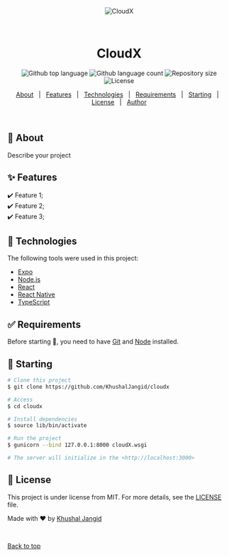 <div align="center" id="top"> 
  <img src="./.github/app.gif" alt="CloudX" />

  &#xa0;

  <!-- <a href="https://cloudx.netlify.app">Demo</a> -->
</div>

<h1 align="center">CloudX</h1>

<p align="center">
  <img alt="Github top language" src="https://img.shields.io/github/languages/top/KhushalJangid/cloudx?color=56BEB8">

  <img alt="Github language count" src="https://img.shields.io/github/languages/count/KhushalJangid/cloudx?color=56BEB8">

  <img alt="Repository size" src="https://img.shields.io/github/repo-size/KhushalJangid/cloudx?color=56BEB8">

  <img alt="License" src="https://img.shields.io/github/license/KhushalJangid/cloudx?color=56BEB8">

  <!-- <img alt="Github issues" src="https://img.shields.io/github/issues/KhushalJangid/cloudx?color=56BEB8" /> -->

  <!-- <img alt="Github forks" src="https://img.shields.io/github/forks/KhushalJangid/cloudx?color=56BEB8" /> -->

  <!-- <img alt="Github stars" src="https://img.shields.io/github/stars/KhushalJangid/cloudx?color=56BEB8" /> -->
</p>

<!-- Status -->

<!-- <h4 align="center"> 
	🚧  CloudX 🚀 Under construction...  🚧
</h4> 

<hr> -->

<p align="center">
  <a href="#dart-about">About</a> &#xa0; | &#xa0; 
  <a href="#sparkles-features">Features</a> &#xa0; | &#xa0;
  <a href="#rocket-technologies">Technologies</a> &#xa0; | &#xa0;
  <a href="#white_check_mark-requirements">Requirements</a> &#xa0; | &#xa0;
  <a href="#checkered_flag-starting">Starting</a> &#xa0; | &#xa0;
  <a href="#memo-license">License</a> &#xa0; | &#xa0;
  <a href="https://github.com/KhushalJangid" target="_blank">Author</a>
</p>

<br>

## :dart: About ##

Describe your project

## :sparkles: Features ##

:heavy_check_mark: Feature 1;\
:heavy_check_mark: Feature 2;\
:heavy_check_mark: Feature 3;

## :rocket: Technologies ##

The following tools were used in this project:

- [Expo](https://expo.io/)
- [Node.js](https://nodejs.org/en/)
- [React](https://pt-br.reactjs.org/)
- [React Native](https://reactnative.dev/)
- [TypeScript](https://www.typescriptlang.org/)

## :white_check_mark: Requirements ##

Before starting :checkered_flag:, you need to have [Git](https://git-scm.com) and [Node](https://nodejs.org/en/) installed.

## :checkered_flag: Starting ##

```bash
# Clone this project
$ git clone https://github.com/KhushalJangid/cloudx

# Access
$ cd cloudx

# Install dependencies
$ source lib/bin/activate

# Run the project
$ gunicorn --bind 127.0.0.1:8000 cloudX.wsgi

# The server will initialize in the <http://localhost:3000>
```

## :memo: License ##

This project is under license from MIT. For more details, see the [LICENSE](LICENSE.md) file.


Made with :heart: by <a href="https://github.com/KhushalJangid" target="_blank">Khushal Jangid</a>

&#xa0;

<a href="#top">Back to top</a>
